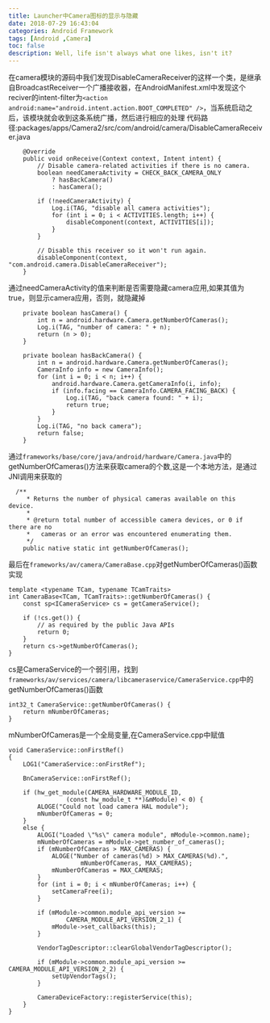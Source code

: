 ```yaml
---
title: Launcher中Camera图标的显示与隐藏
date: 2018-07-29 16:43:04
categories: Android Framework
tags: [Android ,Camera]
toc: false
description: Well, life isn't always what one likes, isn't it?
---
```

在camera模块的源码中我们发现DisableCameraReceiver的这样一个类，是继承自BroadcastReceiver一个广播接收器，在AndroidManifest.xml中发现这个reciver的intent-filter为`<action android:name="android.intent.action.BOOT_COMPLETED" />`，当系统启动之后，该模块就会收到这条系统广播，然后进行相应的处理
代码路径:packages/apps/Camera2/src/com/android/camera/DisableCameraReceiver.java
```
    @Override
    public void onReceive(Context context, Intent intent) {
        // Disable camera-related activities if there is no camera.
        boolean needCameraActivity = CHECK_BACK_CAMERA_ONLY
            ? hasBackCamera()
            : hasCamera();

        if (!needCameraActivity) {
            Log.i(TAG, "disable all camera activities");
            for (int i = 0; i < ACTIVITIES.length; i++) {
                disableComponent(context, ACTIVITIES[i]);
            }
        }

        // Disable this receiver so it won't run again.
        disableComponent(context, "com.android.camera.DisableCameraReceiver");
    }
```
通过needCameraActivity的值来判断是否需要隐藏camera应用,如果其值为true，则显示camera应用，否则，就隐藏掉
```
    private boolean hasCamera() {
        int n = android.hardware.Camera.getNumberOfCameras();
        Log.i(TAG, "number of camera: " + n);
        return (n > 0);
    }

    private boolean hasBackCamera() {
        int n = android.hardware.Camera.getNumberOfCameras();
        CameraInfo info = new CameraInfo();
        for (int i = 0; i < n; i++) {
            android.hardware.Camera.getCameraInfo(i, info);
            if (info.facing == CameraInfo.CAMERA_FACING_BACK) {
                Log.i(TAG, "back camera found: " + i);
                return true;
            }
        }
        Log.i(TAG, "no back camera");
        return false;
    }
```
通过`frameworks/base/core/java/android/hardware/Camera.java`中的getNumberOfCameras()方法来获取camera的个数,这是一个本地方法，是通过JNI调用来获取的
```
  /**
     * Returns the number of physical cameras available on this device.
     *
     * @return total number of accessible camera devices, or 0 if there are no
     *   cameras or an error was encountered enumerating them.
     */
    public native static int getNumberOfCameras();
```
最后在`frameworks/av/camera/CameraBase.cpp`对getNumberOfCameras()函数实现
```
template <typename TCam, typename TCamTraits>
int CameraBase<TCam, TCamTraits>::getNumberOfCameras() {
    const sp<ICameraService> cs = getCameraService();

    if (!cs.get()) {
        // as required by the public Java APIs
        return 0;
    }
    return cs->getNumberOfCameras();
}
```
cs是CameraService的一个弱引用，找到`frameworks/av/services/camera/libcameraservice/CameraService.cpp`中的getNumberOfCameras()函数
```
int32_t CameraService::getNumberOfCameras() {
    return mNumberOfCameras;
}
```
mNumberOfCameras是一个全局变量,在CameraService.cpp中赋值
```
void CameraService::onFirstRef()
{
    LOG1("CameraService::onFirstRef");

    BnCameraService::onFirstRef();

    if (hw_get_module(CAMERA_HARDWARE_MODULE_ID,
                (const hw_module_t **)&mModule) < 0) {
        ALOGE("Could not load camera HAL module");
        mNumberOfCameras = 0;
    }
    else {
        ALOGI("Loaded \"%s\" camera module", mModule->common.name);
        mNumberOfCameras = mModule->get_number_of_cameras();
        if (mNumberOfCameras > MAX_CAMERAS) {
            ALOGE("Number of cameras(%d) > MAX_CAMERAS(%d).",
                    mNumberOfCameras, MAX_CAMERAS);
            mNumberOfCameras = MAX_CAMERAS;
        }
        for (int i = 0; i < mNumberOfCameras; i++) {
            setCameraFree(i);
        }

        if (mModule->common.module_api_version >=
                CAMERA_MODULE_API_VERSION_2_1) {
            mModule->set_callbacks(this);
        }

        VendorTagDescriptor::clearGlobalVendorTagDescriptor();

        if (mModule->common.module_api_version >= CAMERA_MODULE_API_VERSION_2_2) {
            setUpVendorTags();
        }

        CameraDeviceFactory::registerService(this);
    }
}
```